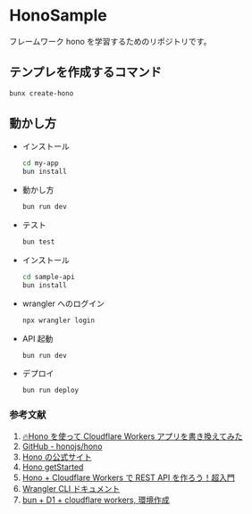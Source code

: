 # HonoSample

フレームワーク hono を学習するためのリポジトリです。

## テンプレを作成するコマンド

```bash
bunx create-hono
```

## 動かし方

- インストール

  ```bash
  cd my-app
  bun install
  ```

- 動かし方

  ```bash
  bun run dev
  ```

- テスト

  ```bash
  bun test
  ```

- インストール

  ```bash
  cd sample-api
  bun install
  ```

- wrangler へのログイン

  ```bash
  npx wrangler login
  ```

- API 起動

  ```bash
  bun run dev
  ```

- デプロイ

  ```bash
  bun run deploy
  ```

### 参考文献

1. [🔥Hono を使って Cloudflare Workers アプリを書き換えてみた](https://zenn.dev/rescuenow/articles/c1f008c23b1082)
2. [GitHub - honojs/hono](https://github.com/honojs/hono)
3. [Hono の公式サイト](https://hono.dev/)
4. [Hono getStarted](https://hono.dev/top)
5. [Hono + Cloudflare Workers で REST API を作ろう！超入門](https://zenn.dev/minagishl/articles/c2f31c049348ea)
6. [Wrangler CLI ドキュメント](https://developers.cloudflare.com/workers/wrangler/)
7. [bun + D1 + cloudflare workers, 環境作成](https://zenn.dev/knaka0209/scraps/8288ab9df79627)
